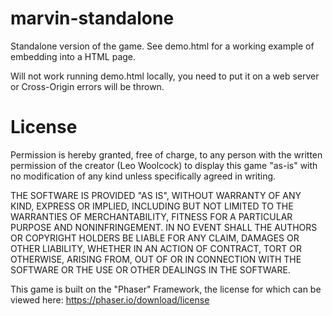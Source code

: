 # marvin-standalone

Standalone version of the game. See demo.html for a working example of embedding into a HTML page.

Will not work running demo.html locally, you need to put it on a web server or Cross-Origin errors will be thrown.



# License

Permission is hereby granted, free of charge, to any person with the written permission of the creator (Leo Woolcock) to display this game "as-is" with no modification of any kind unless specifically agreed in writing.

THE SOFTWARE IS PROVIDED "AS IS", WITHOUT WARRANTY OF ANY KIND, EXPRESS OR IMPLIED, INCLUDING BUT NOT LIMITED TO THE WARRANTIES OF MERCHANTABILITY, FITNESS FOR A PARTICULAR PURPOSE AND NONINFRINGEMENT. IN NO EVENT SHALL THE AUTHORS OR COPYRIGHT HOLDERS BE LIABLE FOR ANY CLAIM, DAMAGES OR OTHER LIABILITY, WHETHER IN AN ACTION OF CONTRACT, TORT OR OTHERWISE, ARISING FROM, OUT OF OR IN CONNECTION WITH THE SOFTWARE OR THE USE OR OTHER DEALINGS IN THE SOFTWARE.


This game is built on the "Phaser" Framework, the license for which can be viewed here:
https://phaser.io/download/license
